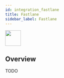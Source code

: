 ```yaml
---
id: integration_fastlane
title: Fastlane
sidebar_label: Fastlane
---
```



<img src="https://renative.org/img/ic_integrations.png" width=50 height=50 />

## Overview

TODO
